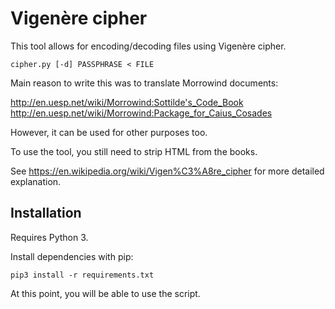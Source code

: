 # Vigenère cipher

This tool allows for encoding/decoding files using Vigenère cipher.

    cipher.py [-d] PASSPHRASE < FILE

Main reason to write this was to translate Morrowind documents:

http://en.uesp.net/wiki/Morrowind:Sottilde's_Code_Book
http://en.uesp.net/wiki/Morrowind:Package_for_Caius_Cosades

However, it can be used for other purposes too.

To use the tool, you still need to strip HTML from the books.

See https://en.wikipedia.org/wiki/Vigen%C3%A8re_cipher for more detailed explanation.

## Installation

Requires Python 3.

Install dependencies with pip:

    pip3 install -r requirements.txt

At this point, you will be able to use the script.
